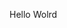 Hello Wolrd















































































































































































































































































































































































































































































































































































































































































































































































































































































































































































































































































